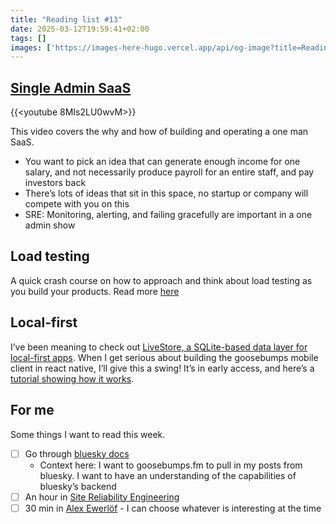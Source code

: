 ```yaml
---
title: "Reading list #13"
date: 2025-03-12T19:59:41+02:00
tags: []
images: ['https://images-here-hugo.vercel.app/api/og-image?title=Reading+list+%2313']
---
```


## [Single Admin SaaS](https://www.youtube.com/watch?v=8MIs2LU0wvM)
{{<youtube 8MIs2LU0wvM>}}

This video covers the why and how of building and operating a one man SaaS.

- You want to pick an idea that can generate enough income for one salary, and not necessarily produce payroll for an entire staff, and pay investors back
- There’s lots of ideas that sit in this space, no startup or company will compete with you on this
- SRE: Monitoring, alerting, and failing gracefully are important in a one admin show

## Load testing
A quick crash course on how to approach and think about load testing as you build your products. Read more [here](https://guidefari.com/load-testing)

## Local-first
I’ve been meaning to check out [LiveStore, a SQLite-based data layer for local-first apps](https://expo.dev/blog/local-first-application-development-with-livestore). When I get serious about building the goosebumps mobile client in react native, I’ll give this a swing! It’s in early access, and here’s a [tutorial showing how it works](https://www.youtube.com/watch?v=zQIhJqYU1Qw).

## For me
Some things I want to read this week.
- [ ] Go through [bluesky docs](https://docs.bsky.app/docs/get-started)
  - Context here: I want to goosebumps.fm to pull in my posts from bluesky. I want to have an understanding of the capabilities of bluesky’s backend
- [ ] An hour in [Site Reliability Engineering](https://www.oreilly.com/library/view/site-reliability-engineering/9781491929117/)
- [ ] 30 min in [Alex Ewerlöf](https://blog.alexewerlof.com/) - I can choose whatever is interesting at the time